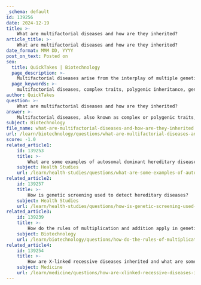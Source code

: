 ```yaml
---
_schema: default
id: 139256
date: 2024-12-19
title: >-
    What are multifactorial diseases and how are they inherited?
article_title: >-
    What are multifactorial diseases and how are they inherited?
date_format: MMM DD, YYYY
post_on_text: Posted on
seo:
  title: QuickTakes | Biotechnology
  page_description: >-
    Multifactorial diseases arise from the interplay of multiple genetic and environmental factors, leading to complex inheritance patterns. Examples include diabetes, asthma, and cardiovascular diseases.
  page_keywords: >-
    multifactorial diseases, complex traits, polygenic inheritance, genetic factors, environmental influences, cardiovascular diseases, diabetes, cancer, asthma, multiple sclerosis, birth defects, familial clustering, polygenic influence, environmental factors, complex interactions
author: QuickTakes
question: >-
    What are multifactorial diseases and how are they inherited?
answer: >-
    Multifactorial diseases, also known as complex or polygenic traits, are health conditions that arise from the interplay of multiple genetic factors and environmental influences. Unlike single-gene disorders, which follow Mendelian inheritance patterns, multifactorial diseases do not have a straightforward inheritance pattern. Instead, they are influenced by a combination of various genes and non-genetic factors, such as lifestyle, diet, and environmental exposures.\n\nExamples of multifactorial diseases include:\n\n- **Cardiovascular diseases** (e.g., heart disease)\n- **Diabetes**\n- **Cancer**\n- **Asthma**\n- **Multiple sclerosis**\n- **Birth defects** (e.g., spina bifida, cleft palate)\n\nThe inheritance of multifactorial diseases is characterized by the following features:\n\n1. **Polygenic Influence**: These diseases are influenced by multiple genes, each contributing a small effect. For instance, different genes associated with breast cancer susceptibility have been identified on various chromosomes (6, 11, 13, 14, 15, 17, and 22).\n\n2. **Environmental Factors**: The risk of developing multifactorial diseases can be significantly affected by environmental factors. Changes in lifestyle, such as diet and physical activity, as well as medical interventions, can influence the onset and progression of these diseases.\n\n3. **Familial Clustering**: While multifactorial diseases often show a tendency to run in families, they do not exhibit a clear Mendelian inheritance pattern. This means that even if a family has a history of a particular multifactorial disease, it does not guarantee that every family member will develop the condition.\n\n4. **Complex Interactions**: The expression of multifactorial diseases is the result of complex interactions between genetic predispositions and environmental triggers. This complexity makes it challenging to predict the occurrence of these diseases based solely on family history.\n\nIn summary, multifactorial diseases are a result of the combined effects of multiple genes and environmental factors, leading to a complex inheritance pattern that is not easily categorized. Understanding these interactions is crucial for developing effective prevention and treatment strategies for these common health conditions.
subject: Biotechnology
file_name: what-are-multifactorial-diseases-and-how-are-they-inherited.md
url: /learn/biotechnology/questions/what-are-multifactorial-diseases-and-how-are-they-inherited
score: -1.0
related_article1:
    id: 139253
    title: >-
        What are some examples of autosomal dominant hereditary diseases?
    subject: Health Studies
    url: /learn/health-studies/questions/what-are-some-examples-of-autosomal-dominant-hereditary-diseases
related_article2:
    id: 139257
    title: >-
        How is genetic screening used to detect hereditary diseases?
    subject: Health Studies
    url: /learn/health-studies/questions/how-is-genetic-screening-used-to-detect-hereditary-diseases
related_article3:
    id: 139239
    title: >-
        How do the rules of multiplication and addition apply in genetics?
    subject: Biotechnology
    url: /learn/biotechnology/questions/how-do-the-rules-of-multiplication-and-addition-apply-in-genetics
related_article4:
    id: 139254
    title: >-
        How are X-linked recessive diseases inherited and what are some examples?
    subject: Medicine
    url: /learn/medicine/questions/how-are-xlinked-recessive-diseases-inherited-and-what-are-some-examples
---
```


&nbsp;